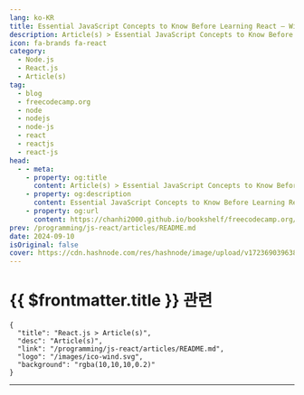 ```yaml
---
lang: ko-KR
title: Essential JavaScript Concepts to Know Before Learning React – With Code Examples
description: Article(s) > Essential JavaScript Concepts to Know Before Learning React – With Code Examples
icon: fa-brands fa-react
category: 
  - Node.js
  - React.js
  - Article(s)
tag: 
  - blog
  - freecodecamp.org
  - node
  - nodejs
  - node-js
  - react
  - reactjs
  - react-js
head:
  - - meta:
    - property: og:title
      content: Article(s) > Essential JavaScript Concepts to Know Before Learning React – With Code Examples
    - property: og:description
      content: Essential JavaScript Concepts to Know Before Learning React – With Code Examples
    - property: og:url
      content: https://chanhi2000.github.io/bookshelf/freecodecamp.org/essential-javascript-concepts-before-react.html
prev: /programming/js-react/articles/README.md
date: 2024-09-10
isOriginal: false
cover: https://cdn.hashnode.com/res/hashnode/image/upload/v1723690396380/c9b8a333-4cbe-42c4-bfab-da39f34d3fd4.png
---
```


# {{ $frontmatter.title }} 관련

```component VPCard
{
  "title": "React.js > Article(s)",
  "desc": "Article(s)",
  "link": "/programming/js-react/articles/README.md",
  "logo": "/images/ico-wind.svg",
  "background": "rgba(10,10,10,0.2)"
}
```

---

<SiteInfo
  name="Essential JavaScript Concepts to Know Before Learning React – With Code Examples"
  desc="You may have seen the shiny technologies like React, Vue, and Angular that promise to revolutionize your front-end development. It's tempting to dive headfirst into these frameworks, eager to build stunning user interfaces. But hold on! Before you em..."
  url="https://freecodecamp.org/news/essential-javascript-concepts-before-react/"
  logo="https://cdn.freecodecamp.org/universal/favicons/favicon.ico"
  preview="https://cdn.hashnode.com/res/hashnode/image/upload/v1723690396380/c9b8a333-4cbe-42c4-bfab-da39f34d3fd4.png"/>

<!-- TODO: 작성 -->

<!-- 
You may have seen the shiny technologies like React, Vue, and Angular that promise to revolutionize your front-end development. It's tempting to dive headfirst into these frameworks, eager to build stunning user interfaces. But hold on! Before you embark on this exciting journey, consider this:

A strong foundation in JavaScript is the cornerstone of any successful front-end project.

In this article, I aim to provide you with the fundamental JavaScript knowledge required to succeed in React and other front-end frameworks. By the end of this piece, you will better understand key JavaScript concepts—such as destructuring, short-circuiting, and fetching data, among others—and how to use them effectively.

Are you ready to improve your JavaScript skills? Let's dive right in 😉

---

## -table-of-contents">Table of Contents

- <a class="post-section-overview" href="#heading-how-to-use-template-literals">How to Use Template Literals</a>
<li><a class="post-section-overview" href="#heading-how-to-destructure-objects-and-arrays">How to Destructure Objects and Arrays</a>
<li><a class="post-section-overview" href="#heading-ternaries-instead-of-ifelse-statements">Ternaries Instead of if/else Statements</a>
<li><a class="post-section-overview" href="#heading-how-to-use-arrow-functions">How to Use Arrow Functions</a>
<li><a class="post-section-overview" href="#heading-short-circuiting-with-and-or-nullish">Short-Circuiting with && , ||, and ??</a>
<li><a class="post-section-overview" href="#heading-how-to-use-array-methods">How to Use Array Methods</a>
<li><a class="post-section-overview" href="#heading-how-to-fetch-data">How to Fetch Data</a>
<li><a class="post-section-overview" href="#heading-you-can-start-react-now">You Can Start React Now</a>

---

## -how-to-use-template-literals">How to Use Template Literals

Ever felt like string construction in JavaScript was a bit of a chore? Imagine putting together a birthday message and constantly adding quotes and plus(+) signs to include the name.

Before ES6, that was the reality with string concatenation. Let's say you wanted to greet a user:

```js
let</span> name =</span> prompt</span>(</span>"What is your name?"</span>)</span>;</span>
let</span> greeting =</span> alert</span>(</span>"Hello, "</span> +</span> name +</span> “!</span>")</span>;</span>
```

This code works, but it can get messy when dealing with multiple variables or dynamic content.

Then came template literals! Introduced in ES6, they offer a more elegant way to create strings using backticks (``) instead of quotes. Here's how to rewrite the greeting with template literals:

```js
let</span> name =</span> prompt</span>(</span>"What is your name?"</span>)</span>;</span>
let</span> greetings =</span> alert</span>(</span>`</span>Hello </span>${</span>name}</span></span>`</span></span>)</span>;</span>
```

See the difference? The `${name}` part tells JavaScript to insert the value of the `name` variable directly into the string.

Template literals give you the power to perform string interpolation easily in the JavaScript ecosystem, no more clunky concatenation 😉!

**The Benefits of Template Literals include:**

- **Readability:** Your code becomes clearer and easier to understand.
<li>**Maintainability:** Updates are simpler since changes are localized within the template literal.
<li>**Expressiveness:** You can create multi-line strings and even use functions within them!

Not only do template literals make your life easier, but they're also instrumental in building dynamic components with React. You can, for instance, create dynamic list items, conditionally render components, or format output based on data.

```js
const</span> name =</span> 'Alice'</span>;</span>
const</span> greeting =</span> `</span>Hello, </span>${</span>name}</span></span>! How are you today?</span>`</span></span>;</span>
console.</span>log</span>(</span>greeting)</span>;</span> // Output: Hello, Alice! How are you today?</span>

const</span> items =</span> [</span>'apple'</span>,</span> 'banana'</span>,</span> 'orange'</span>]</span>;</span>
const</span> listItems =</span> items.</span>map</span>(</span>item</span> =></span> `</span><li></span>${</span>item}</span></span></span>`</span></span>)</span>.</span>join</span>(</span>''</span>)</span>;</span>
const</span> list =</span> `</span><ul></span>${</span>listItems}</span></span></span>`</span></span>;</span>
```

As you can see, template literals make building dynamic and readable string-based components in React easier.

---

## -how-to-destructure-objects-and-arrays">How to Destructure Objects and Arrays

Destructuring in JavaScript allows you to extract values from arrays or properties from objects into separate variables, providing a concise and efficient way to handle data structures.

### -how-to-destructure-objects-in-javascript">How to Destructure Objects in JavaScript

To destructure an object, use curly braces `{ }` and specify the property names you want to extract. Let's consider an example:

```js
const</span> person =</span> {</span>
    firstName</span>:</span> 'Olalekan'</span>,</span>
    lastName</span>:</span> ‘Akande',</span>
    middleName</span>:</span> ‘Toheeb’,</span>
    age</span>:</span> 30</span> 
}</span>;</span>

const</span> {</span>  lastName ,</span> firstName}</span> =</span> person;</span>
console.</span>log</span>(</span>firstName,</span> lastName)</span>;</span> // Output: Akande Olalekan</span>
```

In this code, we destructured the `person` object and extracted the `firstName` and `lastName` properties into separate variables.

<h4 id="heading-nested-destructuring">Nested Destructuring:</h4>
You can also destructure nested objects:

```js
const</span> address =</span> {</span>
    street</span>:</span> '123</span> Main St’,</span>
    city</span>:</span> 'Ilorin'</span>
    state</span>:</span> {</span>
        name</span>:</span> 'Kwara'</span>,</span>
        abbreviation</span>:</span> 'KW'</span>
    }</span>
}</span>;</span>



const</span> {</span> street,</span> city,</span> state</span>:</span> {</span> name }</span> }</span> =</span> address;</span>
console.</span>log</span>(</span>street,</span> city,</span> name)</span>;</span> // Output: 123 Main St Ilorin Kwara</span>
```

**Default Values:**

You can provide default values for properties if they are undefined:

```js
const</span> config =</span> {</span>
    theme</span>:</span> 'light'</span>
}</span>;</span>

const</span> {</span> theme =</span> 'dark'</span> }</span> =</span> config;</span>
console.</span>log</span>(</span>theme)</span>;</span> // Output: light</span>
```

<h4 id="heading-renaming-property">Renaming Property</h4>
Occasionally, you might need to change an existing property name to a different one for better readability or consistency within your project. Destructuring offers a convenient way to achieve this.

Using a different property name within the destructuring assignment can effectively rename the property as you extract it.

```js
const</span> person =</span> {</span>
    firstName</span>:</span> 'Olalekan'</span>,</span>
    lastName</span>:</span> ‘Akande',</span>
    middleName</span>:</span> ‘Toheeb’,</span>
    age</span>:</span> 30</span> 
}</span>;</span>

const</span> {</span> firstName</span>:</span> givenName,</span> lastName</span>:</span> familyName }</span> =</span> person;</span>
console.</span>log</span>(</span>familyName,</span> givenName)</span>;</span> // Output: Akande Olalekan</span>
```

In this example, `firstName` is renamed to `givenName`, and `lastName` is renamed `familyName` during the destructuring process.

This renaming technique can improve code clarity and maintainability, especially when dealing with complex objects.

### -destructuring-arrays">Destructuring Arrays

To destructure an array, you use square brackets `[]` and specify the indices of the elements you want to extract:

```js
const</span> numbers =</span> [</span>1</span>,</span> 2</span>,</span> 3</span>,</span> 4</span>,</span> 5</span>]</span>;</span>
const</span> [</span>first,</span> second]</span> =</span> numbers;</span>
console.</span>log</span>(</span>first,</span> second,</span> rest)</span>;</span> // Output: 1 2</span>
```

### -destructuring-in-react">Destructuring in React

Destructuring is widely used in React components to extract props, state, and context values. It simplifies code and improves readability:

```js
import</span> React from</span> 'react'</span>;</span>

const</span> MyComponent</span> =</span> (</span>{</span> name,</span> age }</span></span>)</span> =></span> {</span>
  return</span> (</span>
    <</span>div></span>
      <</span>h1></span>Hello,</span> {</span>name}</span>!</span><</span>/</span>h1></span>
      <</span>p></span>You are {</span>age}</span> years old.</span><</span>/</span>p></span>
    <</span>/</span>div></span>
  )</span>;</span>
}</span>;</span>
```

<img src="https://cdn.hashnode.com/res/hashnode/image/upload/v1723980495782/290be34c-171f-4010-b42f-224af48a6cd2.png" alt="destructuring in objects, arrays, rest and spread operators" class="image--center mx-auto" width="4207" height="3003" loading="lazy">

### -rest-and-spread-operator">Rest and Spread Operator

The rest and spread operators are closely related to destructuring.

<h4 id="heading-rest-operator">Rest Operator</h4>
The rest operator (`...`) collects the remaining elements of an array or object into a new array or object:

```js
const</span> numbers =</span> [</span>1</span>,</span> 2</span>,</span> 3</span>,</span> 4</span>,</span> 5</span>]</span>;</span>
const</span> [</span>first,</span> ...</span>rest]</span> =</span> numbers;</span>
console.</span>log</span>(</span>rest)</span>;</span> // Output: [2, 3, 4, 5]</span>
```

<h4 id="heading-spread-operator">Spread Operator</h4>
The spread operator also uses `...` but is used to expand an iterable into individual elements:

```js
const</span> numbers =</span> [</span>1</span>,</span> 2</span>,</span> 3</span>]</span>;</span>
const</span> newArray =</span> [</span>...</span>numbers,</span> 4</span>,</span> 5</span>]</span>;</span>
console.</span>log</span>(</span>newArray)</span>;</span> // Output: [1, 2, 3, 4, 5]</span>
```

In React, the spread operator is often used to clone arrays or objects, or to pass props to components:

```js
const</span> person =</span> {</span> name</span>:</span> 'John'</span>,</span> age</span>:</span> 30</span> }</span>;</span>
const</span> newPerson =</span> {</span> ...</span>person,</span> city</span>:</span> 'New York'</span> }</span>;</span>
console.</span>log</span>(</span>newPerson)</span>;</span> // Output: { name: 'John', age: 30, city: 'New York' }</span>
```

Understanding destructuring and the rest/spread operators can help you write more concise and expressive JavaScript code, especially when working with React.

---

## -ternaries-instead-of-ifelse-statements">Ternaries Instead of if/else Statements

Ternary operators offer a concise and fine alternative to traditional `if/else` statements in JavaScript. They are particularly useful for conditional expressions that return a value based on a condition.

**Why Ternaries Over** **if/else**?

While `if/else` statements are versatile, they can sometimes lead to verbose code, especially when dealing with simple conditional logic. Ternary operators provide a more compact and readable syntax, making your code easier to understand and maintain.

**Syntax and Usage**

The syntax for a ternary operator is as follows:

```js
condition ?</span> expression1 :</span> expression2
```

If the `condition` is true, `expression1` is evaluated and returned. Otherwise, `expression2` is evaluated and returned.

**Pure Example:**

```js
let</span> age =</span> 19</span>;</span>

const</span> isAdult =</span> age >=</span> 18</span>;</span>
const</span> message =</span> isAdult ?</span> 'You are an adult.'</span> :</span> 'You are a minor.'</span>;</span>
console.</span>log</span>(</span>message)</span>;</span>
```

The above example will return a message based on the value of the `age` variable. Can you predict what will be displayed in the console?

**Example in React:**

```js

const</span> MyComponent</span> =</span> (</span>{</span> isLoggedIn }</span></span>)</span> =></span> {</span>
    return</span> (</span>
        <</span>div></span>
        {</span>isLoggedIn ?</span> (</span>
        <</span>p></span>Welcome,</span> user!</span><</span>/</span>p></span>
        )</span> :</span> (</span>
        <</span>p></span>Please log in</span>.</span><</span>/</span>p></span>
        )</span>}</span>
        <</span>/</span>div></span>
    )</span>;</span>
}</span>;</span>
```

In this React component, the ternary operator renders different content based on the `isLoggedIn` prop conditionally.

**Benefits of Ternary Operators:**

- **Concise syntax:** Ternary operators provide a more compact way to express conditional logic.
<li>**Readability:** They can improve code readability by making conditional expressions more concise and easier to understand.
<li>**Efficiency:** Sometimes, ternary operators are more efficient than `if/else` statements.

By incorporating ternary operators into your JavaScript code, you can write more elegant and efficient programs.

---

## -how-to-use-arrow-functions">How to Use Arrow Functions

Arrow functions, introduced in ES6, provide a concise syntax for defining functions. They are particularly useful in functional programming paradigms and can significantly improve code readability and maintainability.

**What are Arrow Functions?**

Arrow functions are a shorthand syntax for declaring functions. They have a simpler structure compared to traditional function declarations or expressions. They are often used for short, inline functions.

**Syntax:**

```js
const</span> myFunction</span> =</span> (</span>arg1,</span> arg2</span>)</span> =></span> {</span>
    // Function body</span>
}</span>;</span>
```

**Key Features:**

- **Implicit** **this** **binding:** <a href="https://www.freecodecamp.org/news/javascript-arrow-functions-in-depth/#heading-arrow-functions-dont-have-this-binding">Arrow functions do not create their own `this` context</a>. Instead, they inherit the `this` value from the enclosing scope, which can be helpful in callback functions and event handlers.
<li>**Concise syntax:** The arrow function syntax is often shorter and more readable than traditional declarations.
<li>**Implicit return:** For single-line arrow functions with a `return` statement, the `return` keyword can be omitted.

**Example:**

```js
const</span> greet</span> =</span> name</span> =></span> `</span>Hello, </span>${</span>name}</span></span>!</span>`</span></span>;</span>
console.</span>log</span>(</span>greet</span>(</span>'Akande'</span>)</span>)</span>;</span> // Output: Hello, Akande!</span>
```

### -using-arrow-functions-in-react">Using Arrow Functions in React

Arrow functions are commonly used in React components for various purposes, including:

- **Event handlers:**

```js
<</span>button onClick=</span>{</span>(</span>)</span> =></span> this</span>.</span>handleClick</span>(</span>)</span>}</span>></span>Click me<</span>/</span>button></span>
```

**Explanation:** Here, the arrow function is used as the event handler for the `onClick` event. This ensures that the `this` context within the handler refers to the component instance, allowing you to access the component's state and methods.

- **Map, filter, and reduce:**

```js
const</span> numbers =</span> [</span>1</span>,</span> 2</span>,</span> 3</span>,</span> 4</span>,</span> 5</span>]</span>;</span>
const</span> doubledNumbers =</span> numbers.</span>map</span>(</span>number</span> =></span> number *</span> 2</span>)</span>;</span>
```

**Explanation:** Arrow functions are often used with array methods like map, filter, and reduce to perform transformations on data. In this example, the map method creates a new array where each element is doubled, using an arrow function for the callback.

**Props**:

```js
const</span> MyComponent</span> =</span> (</span>{</span> name,</span> onButtonClick }</span></span>)</span> =></span> {</span>
    return</span> (</span>
        <</span>button onClick=</span>{</span>onButtonClick}</span>></span>Click me<</span>/</span>button></span>
    )</span>;</span>
}</span>;</span>
```

**Explanation:** Arrow functions can be used to define props that are functions. In this example, the `onButtonClick` prop is a function that can be passed to the component. When the button is clicked, the `onButtonClick` function will be called.

By using arrow functions effectively, you can write more concise, readable, and maintainable React code.

---

## -short-circuiting-with-ampamp-and">Short-Circuiting with `&&` , `||`, and `??`

Short-circuiting is a JavaScript evaluation technique that can optimize conditional expressions. It involves stopping the evaluation of a logical expression as soon as the final result is determined.

Short-circuiting in logical operators means that, in certain conditions, the operator will immediately return the first value and not even look at the second value.

We can say that short-circuiting depends on the truthy and falsy values

Falsy values include: 0, empty string (‘’), `null`, `undefinded`.

Truty values are basically anything that is not fasly value.

### -when-do-logical-operators-short-circuit">When do logical operators short-circuit?

<h4 id="heading-logical-and-ampamp">Logical AND (&&)</h4>
The `&&` operator short circuit when the left-hand side of the operator (first operand) is false (that is, it immediately returns the first value when it’s any of the falsy values). There is no short-circuit if the first operand is truthy, it will return the right-hand side of the operator(second operand).

This is known as short-circuiting to the left.

**Example:**

```js
const</span> isLoggedIn =</span> true</span>;</span>
const</span> greeting =</span> isLoggedIn &&</span> <</span>p></span>Welcome,</span> user!</span><</span>/</span>p></span>;</span>
```

In this example, the greeting variable will only be assigned the JSX element if `isLoggedIn` is true. If `isLoggedIn` is false, the `&&` operator will short-circuit, and the JSX element will not be rendered.

<h4 id="heading-logical-or">Logical OR (||)</h4>
The `||` operator works in the opposite direction as the `&&` operator. The `||` operator short circuits when the first operand is true. That is, If the left-hand side of the `||` operator is true, it immediately returns the second value.

This is known as short-circuiting to the right.

**Example:**

```js
const</span> username =</span> 'Akande'</span>;</span>
const</span> greeting =</span> username ||</span> ‘Guest';</span>
```

This code will assign `greeting` the value of `username` if it's not any of the falsy values. Otherwise, it will assign the default value of `Guest`.

**Note**: You have to be very careful when using the `||` operator in cases where you might actually wish to return the 0. .

For example

```js
let</span> numberOfBooksRead =</span> 0</span>;</span>
const</span> hasRead =</span> numberOfBooksRead ||</span> ‘No data’;</span>

// hasRead = ‘’No data’</span>
```

The above will return `No data` because the first operand—`numberOfBooksRead` —is a falsy value. In this kind of situation, it’s better to use the nullish coalescing operator (`??`)

<h4 id="heading-nullish-coalescing-operator">Nullish Coalescing Operator (??)</h4>
Nullish coalescing operator (??) returns the left-hand side operand if it is not `null` or `undefined`. Otherwise, it returns the right-hand side operand.

The above example can now be written as

```js
let</span> numberOfBooksRead =</span> 0</span>;</span>
const</span> hasRead =</span> numberOfBooksRead ??</span> ‘No data’;</span>  

// hasRead = 0;</span>
```

### -optional-chaining">Optional Chaining (?.)

The optional chaining operator (`?.`) provides a safer way—in React—to access nested properties without throwing an error if a property is `undefined` or `null`.

```js
const</span> user =</span> {</span> address</span>:</span> {</span> street</span>:</span> '123 Main St'</span> }</span> }</span>;</span>
const</span> street =</span> user?.</span>address?.</span>street;</span>
```

In this example, `street` will be assigned the value of `123 Main St` if both `user` and `user.address` exist. If either is `null` or `undefined`, `street` will be `undefined` without throwing an error.

Effective usage of <a href="https://www.freecodecamp.org/news/short-circuiting-in-javascript/">short-circuiting</a> and <a href="https://www.freecodecamp.org/news/optional-chaining-javascript/">optional chaining</a> makes you write more concise and robust React components.

---

## -how-to-use-array-methods">How to Use Array Methods

Arrays are fundamental data structures in JavaScript that store collections of elements. They are ordered and can contain elements of different data types.

### -essential-array-methods">Essential Array Methods

- **map():** Creates a new array by applying a function to each original array element. Use `map()` to update existing elements.
<li>**filter():** Creates a new array containing only elements that pass a test implemented by a provided function. Use `filter()` to delete elements.
<li>**reduce():** Applies a function to an accumulator and each array element to reduce it to a single value.
<li>**sort():** Sorts the elements of an array in place.

### -advanced-array-methods">Advanced Array Methods

- **flatMap():** Flattens an array and applies a mapping function to each element.
<li>**reduceRight():** Similar to `reduce()`, but starts from the end of the array.
<li>**find():** Returns the first element in an array that satisfies a test implemented by a provided function.

### -relating-array-methods-to-react">Relating Array Methods to React

Array methods are indispensable for working with data in React components. They can transform, filter, and aggregate data to render dynamic UI elements.

Example using `map()` to update elements:

```js
const</span> items =</span> [</span>'apple'</span>,</span> 'banana'</span>,</span> 'orange'</span>]</span>;</span>
const</span> updatedItems =</span> items.</span>map</span>(</span>item</span> =></span> item ===</span> 'apple'</span> ?</span> 'grapefruit'</span> :</span> item)</span>;</span>
```

In this example, the `map()` method creates a new array where the element `'apple'` is replaced with `'grapefruit'`.

Example using `filter()` to delete elements:

```js
const</span> numbers =</span> [</span>1</span>,</span> 2</span>,</span> 3</span>,</span> 4</span>,</span> 5</span>]</span>;</span>
const</span> evenNumbers =</span> numbers.</span>filter</span>(</span>number</span> =></span> number %</span> 2</span> ===</span> 0</span>)</span>;</span>
```

In this example, the `filter()` method creates a new array containing only the even numbers from the original array.

Example using `reduce()` to aggregate data:

```js
const</span> numbers =</span> [</span>1</span>,</span> 2</span>,</span> 3</span>,</span> 4</span>,</span> 5</span>]</span>;</span>
const</span> sum =</span> numbers.</span>reduce</span>(</span>(</span>acc,</span> curr</span>)</span> =></span> acc +</span> curr,</span> 0</span>)</span>;</span>
```

In this example, the `reduce()` method calculates the sum of all elements in the numbers array.

Example using `flatMap()` to flatten an array:

```js
const</span> nestedArrays =</span> [</span>[</span>1</span>,</span> 2</span>]</span>,</span> [</span>3</span>,</span> 4</span>]</span>]</span>;</span>
const</span> flattenedArray =</span> nestedArrays.</span>flatMap</span>(</span>array</span> =></span> array)</span>;</span>
```

In this example, the `flatMap()` method flattens the nested arrays into a single array.

### -chaining-array-methods">Chaining Array Methods

You can chain multiple array methods together to perform complex transformations on data concisely and efficiently.

Example:

```js
const</span> users =</span> [</span>
    {</span> name</span>:</span> 'Akande'</span>,</span> age</span>:</span> 30</span> }</span>,</span>
    {</span> name</span>:</span> 'Toheeb'</span>,</span> age</span>:</span> 25</span> }</span>,</span>
    {</span> name</span>:</span> 'Olalekan'</span>,</span> age</span>:</span> 35</span> }</span>
]</span>;</span>

const</span> adultUsers =</span> users
.</span>filter</span>(</span>user</span> =></span> user.</span>age >=</span> 18</span>)</span>
.</span>map</span>(</span>user</span> =></span> (</span>{</span> name</span>:</span> user.</span>name,</span> age</span>:</span> user.</span>age }</span>)</span>)</span>;</span>
```

In this example, we first filtered the users based on their age and then mapped over the filtered array to create a new array with only the name and age properties.

By mastering <a href="https://www.freecodecamp.org/news/the-javascript-array-handbook/">array methods</a>, you can write more efficient and expressive React components that effectively handle and manipulate data.

---

## -how-to-fetch-data">How to Fetch Data

Data is the lifeblood of web applications, and React is no exception. Fetching data from external sources, such as APIs, is a fundamental task in React development. This data is used to populate components, update the UI, and provide a dynamic user experience.

### -promises-and-fetch">Promises and Fetch

Promises represent the eventual completion (or failure) of an asynchronous operation. The `fetch()` API is a built-in JavaScript function that returns a Promise representing the fetching of a resource.

**Example using** `fetch()`:

```js
fetch</span>(</span>'https://api.example.com/data'</span>)</span>
    .</span>then</span>(</span>response</span> =></span> response.</span>json</span>(</span>)</span>)</span>
    .</span>then</span>(</span>data</span> =></span> {</span>
    // Handle the data here</span>
    console.</span>log</span>(</span>data)</span>;</span>
    }</span>)</span>
    .</span>catch</span>(</span>error</span> =></span> {</span>
    // Handle errors here</span>
    console.</span>error</span>(</span>error)</span>;</span>
    }</span>;</span>
```

### -asyncawait">Async/Await

The `async/await` syntax provides a cleaner way to work with Promises. It allows you to write asynchronous code in a more synchronous-looking style.

Example using `async/await`:

```js
async</span> function</span> fetchData</span>(</span>)</span> {</span>
    try</span> {</span>
        const</span> response =</span> await</span> fetch</span>(</span>'https://api.example.com/data'</span>)</span>;</span>
        const</span> data =</span> await</span> response.</span>json</span>(</span>)</span>;</span>
        console.</span>log</span>(</span>data)</span>;</span>
    }</span> catch</span> (</span>error)</span> {</span>
    console.</span>error</span>(</span>error)</span>;</span>
    }</span>
}</span>

fetchData</span>(</span>)</span>;</span>
```

### -fetching-data-in-react-components">Fetching Data in React Components

In React components, you typically fetch data within lifecycle methods like `componentDidMount` or `useEffect`. This ensures that data is fetched after the component is mounted and any initial state is set.

Example:

```js

import</span> React,</span> {</span> useEffect,</span> useState }</span> from</span> 'react'</span>;</span>

function</span> MyComponent</span>(</span>)</span> {</span>
const</span> [</span>data,</span> setData]</span> =</span> useState</span>(</span>null</span>)</span>;</span>

useEffect</span>(</span>(</span>)</span> =></span> {</span>
    const</span> fetchData</span> =</span> async</span> (</span>)</span> =></span> {</span>
        try</span> {</span>
            const</span> response =</span> await</span> fetch</span>(</span>'https://api.example.com/data'</span>)</span>;</span>
            const</span> data =</span> await</span> response.</span>json</span>(</span>)</span>;</span>
            setData</span>(</span>data)</span>;</span>
            }</span> catch</span> (</span>error)</span> {</span>
            console.</span>error</span>(</span>error)</span>;</span>
            }</span>
        }</span>;</span>

    fetchData</span>(</span>)</span>;</span>
}</span>,</span> [</span>]</span>)</span>;</span>

    return</span> (</span>
        <</span>div></span>
        {</span>data ?</span> (</span>
        <</span>p></span>Data:</span> {</span>JSON</span>.</span>stringify</span>(</span>data)</span>}</span><</span>/</span>p></span>
        )</span> :</span> (</span>
        <</span>p></span>Loading...</span><</span>/</span>p></span>
        )</span>}</span>
        <</span>/</span>div></span>
    )</span>;</span>
}</span>
```

In this example, the `useEffect` hook is used to fetch data when the component mounts. The `useState` hook is used to manage the loading state and display the fetched data.

### -error-handling">Error Handling

It's essential to handle errors that may occur during data fetching. You can use `try/catch` blocks to catch exceptions and provide appropriate feedback to the user.

By understanding <a href="https://www.freecodecamp.org/news/the-javascript-promises-handbook/">**Promises**</a>, <a href="https://www.freecodecamp.org/news/javascript-fetch-api-for-beginners/">**Fetch API**</a>, <a href="https://www.freecodecamp.org/news/asynchronous-programming-in-javascript-examples/">**async/await**</a>, and <a href="https://www.freecodecamp.org/news/try-catch-in-javascript/">**Error handling**</a>, you can effectively fetch and manage data in your React applications.

---

## -you-can-start-react-now">You Can Start React Now

This article explores the essential JavaScript concepts that form the foundation for successful React development.

By mastering template literals, destructuring, ternaries, arrow functions, short-circuiting, array methods, fetch API, and asynchronous/await, you'll be well-equipped to tackle the challenges and opportunities that React presents.

### -further-learning">**Further Learning**

To deepen your understanding of React, consider checking out the following:

- <a href="%5Bhttps:/legacy.reactjs.org/docs/getting-started.html%5D(https:/legacy.reactjs.org/docs/getting-started.html)**">**Official React Documentation**</a>
<li><a href="https://create-react-app.dev/">**Create React App**</a>: A popular tool for setting up React projects quickly
<li>**Online Courses**: Platforms like <a href="https://www.freecodecamp.org/">**freeCodeCamp**</a>, **Udemy**, and **Coursera** offer comprehensive React courses.
<li>**React Community**: Engage with the React community on forums, social media, and meetups to learn from others and stay updated on the latest trends.

### -call-to-action">Call to Action

Now that you have a strong JavaScript foundation, it's time to dive into React and build amazing web applications. Don't be afraid to experiment, make mistakes, and learn from your experiences. The React community is welcoming and supportive, so don't hesitate to ask for help when needed.

**Remember:** The journey of mastering React is ongoing. Stay curious, keep learning, and enjoy the process of creating innovative web experiences.

Don't forget to share and recommend this article for anyone who might need it.

<img src="https://thumbs2.imgbox.com/ef/4c/4hKjdQ6N_t.jpeg" alt="Thank You Memoji" width="100" height="100" loading="lazy">

Thanks for reading. Let's connect on <a href="https://x.com/devtoheeb">X</a> or <a href="https://www.linkedin.com/in/akande-olalekan-toheeb-2a69a0221">LinkedIn</a>.

-->


